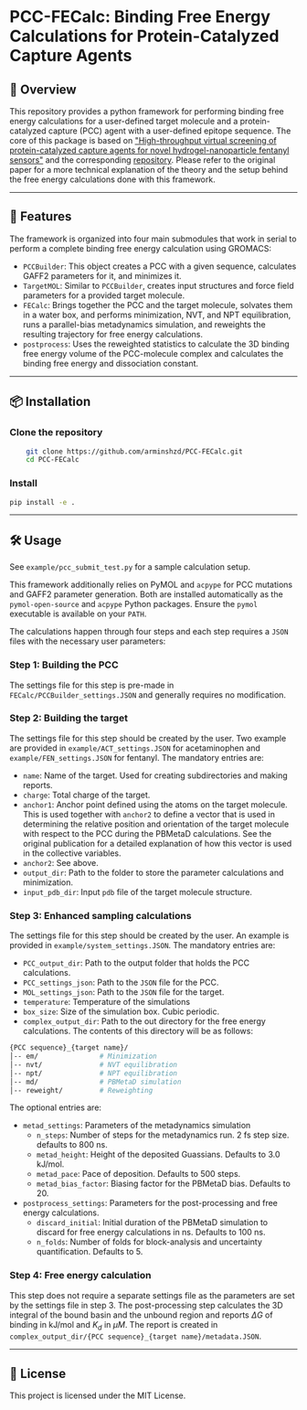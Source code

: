 # PCC-FECalc: Binding Free Energy Calculations for Protein-Catalyzed Capture Agents

## 📖 Overview

This repository provides a python framework for performing binding free energy calculations for a user-defined target molecule and a protein-catalyzed capture (PCC) agent with a user-defined epitope sequence. The core of this package is based on ["High-throughput virtual screening of protein-catalyzed capture agents for novel hydrogel-nanoparticle fentanyl sensors"](10.26434/chemrxiv-2025-psxft) and the corresponding [repository](https://github.com/Ferg-Lab/FEN-HTVS). Please refer to the original paper for a more technical explanation of the theory and the setup behind the free energy calculations done with this framework.

---

## 🚀 Features

The framework is organized into four main submodules that work in serial to perform a complete binding free energy calculation using GROMACS:

- `PCCBuilder`: This object creates a PCC with a given sequence, calculates GAFF2 parameters for it, and minimizes it.
- `TargetMOL`: Similar to `PCCBuilder`, creates input structures and force field parameters for a provided target molecule.
- `FECalc`: Brings together the PCC and the target molecule, solvates them in a water box, and performs minimization, NVT, and NPT equilibration, runs a parallel-bias metadynamics simulation, and reweights the resulting trajectory for free energy calculations.
- `postprocess`: Uses the reweighted statistics to calculate the 3D binding free energy volume of the PCC-molecule complex and calculates the binding free energy and dissociation constant.

---

## 📦 Installation

### Clone the repository

``` bash
    git clone https://github.com/arminshzd/PCC-FECalc.git
    cd PCC-FECalc
```

### Install

``` bash
pip install -e .
```

---

## 🛠 Usage

See `example/pcc_submit_test.py` for a sample calculation setup.

This framework additionally relies on PyMOL and `acpype` for PCC mutations and GAFF2 parameter generation. Both are installed automatically as the `pymol-open-source` and `acpype` Python packages. Ensure the `pymol` executable is available on your `PATH`.

The calculations happen through four steps and each step requires a `JSON` files with the necessary user parameters:

### Step 1: Building the PCC

The settings file for this step is pre-made in `FECalc/PCCBuilder_settings.JSON` and generally requires no modification.

### Step 2: Building the target

The settings file for this step should be created by the user. Two example are provided in `example/ACT_settings.JSON` for acetaminophen and `example/FEN_settings.JSON` for fentanyl. The mandatory entries are:

- `name`: Name of the target. Used for creating subdirectories and making reports.
- `charge`: Total charge of the target.
- `anchor1`: Anchor point defined using the atoms on the target molecule. This is used together with `anchor2` to define a vector that is used in determining the relative position and orientation of the target molecule with respect to the PCC during the PBMetaD calculations. See the original publication for a detailed explanation of how this vector is used in the collective variables.
- `anchor2`: See above.
- `output_dir`: Path to the folder to store the parameter calculations and minimization.
- `input_pdb_dir`: Input `pdb` file of the target molecule structure.

### Step 3: Enhanced sampling calculations

The settings file for this step should be created by the user. An example is provided in `example/system_settings.JSON`. The mandatory entries are:

- `PCC_output_dir`: Path to the output folder that holds the PCC calculations.
- `PCC_settings_json`: Path to the `JSON` file for the PCC.
- `MOL_settings_json`: Path to the `JSON` file for the target.
- `temperature`: Temperature of the simulations
- `box_size`: Size of the simulation box. Cubic periodic.
- `complex_output_dir`: Path to the out directory for the free energy calculations. The contents of this directory will be as follows:

``` bash
{PCC sequence}_{target name}/
│-- em/               # Minimization
│-- nvt/              # NVT equilibration
│-- npt/              # NPT equilibration
│-- md/               # PBMetaD simulation
│-- reweight/         # Reweighting
```

The optional entries are:

- `metad_settings`: Parameters of the metadynamics simulation
  - `n_steps`: Number of steps for the metadynamics run. 2 fs step size. defaults to 800 ns.
  - `metad_height`: Height of the deposited Guassians. Defaults to 3.0 kJ/mol.
  - `metad_pace`: Pace of deposition. Defaults to 500 steps.
  - `metad_bias_factor`: Biasing factor for the PBMetaD bias. Defaults to 20.
- `postprocess_settings`: Parameters for the post-processing and free energy calculations.
  - `discard_initial`: Initial duration of the PBMetaD simulation to discard for free energy calculations in ns. Defaults to 100 ns.
  - `n_folds`: Number of folds for block-analysis and uncertainty quantification. Defaults to 5.

### Step 4: Free energy calculation

This step does not require a separate settings file as the parameters are set by the settings file in step 3. The post-processing step calculates the 3D integral of the bound basin and the unbound region and reports $\Delta G$ of binding in kJ/mol and $K_d$ in $\mu M$. The report is created in `complex_output_dir/{PCC sequence}_{target name}/metadata.JSON`.

---

## 📜 License

This project is licensed under the MIT License.
